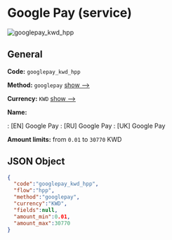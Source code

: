 
# Google Pay (service) 
![googlepay_kwd_hpp](https://static.openfintech.io/payment_methods/googlepay_kwd_hpp/logo.svg?w=400&c=v0.59.26#w200)  

## General 
 
**Code:** `googlepay_kwd_hpp` 
 
**Method:** `googlepay` 
 [show -->](/payment-methods/googlepay/) 
 
**Currency:** `KWD` [show -->](/currencies/KWD/) 
 
**Name:** 
 
:	[EN] Google Pay 
:	[RU] Google Pay 
:	[UK] Google Pay 
 
**Amount limits:** from `0.01` to `30770` KWD 

## JSON Object 

```json
{
  "code":"googlepay_kwd_hpp",
  "flow":"hpp",
  "method":"googlepay",
  "currency":"KWD",
  "fields":null,
  "amount_min":0.01,
  "amount_max":30770
}
```  
